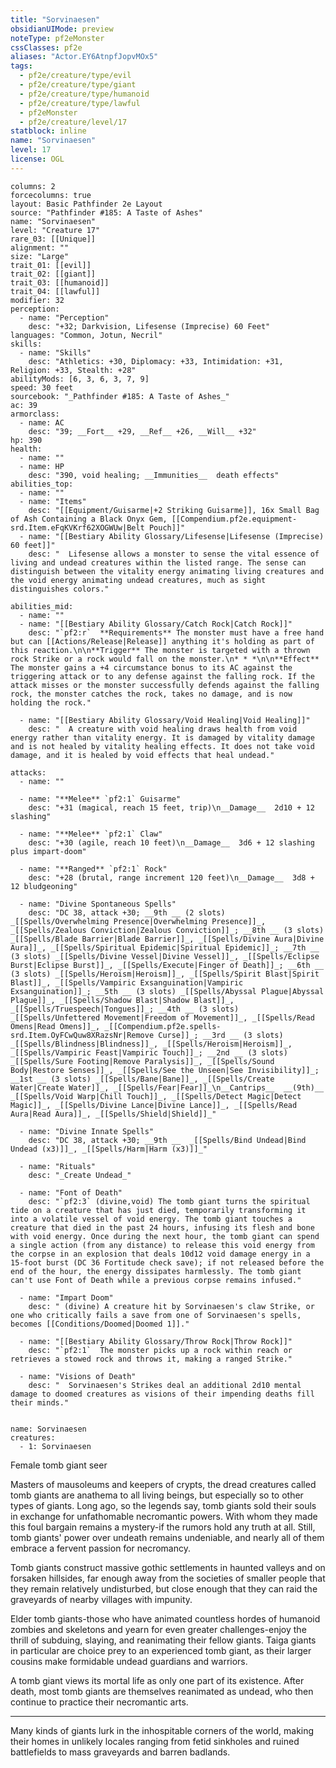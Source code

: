 ```yaml
---
title: "Sorvinaesen"
obsidianUIMode: preview
noteType: pf2eMonster
cssClasses: pf2e
aliases: "Actor.EY6AtnpfJopvMOx5" 
tags:
  - pf2e/creature/type/evil
  - pf2e/creature/type/giant
  - pf2e/creature/type/humanoid
  - pf2e/creature/type/lawful
  - pf2eMonster
  - pf2e/creature/level/17
statblock: inline
name: "Sorvinaesen"
level: 17
license: OGL
---
```


```statblock
columns: 2
forcecolumns: true
layout: Basic Pathfinder 2e Layout
source: "Pathfinder #185: A Taste of Ashes"
name: "Sorvinaesen"
level: "Creature 17"
rare_03: [[Unique]]
alignment: ""
size: "Large"
trait_01: [[evil]]
trait_02: [[giant]]
trait_03: [[humanoid]]
trait_04: [[lawful]]
modifier: 32
perception:
  - name: "Perception"
    desc: "+32; Darkvision, Lifesense (Imprecise) 60 Feet"
languages: "Common, Jotun, Necril"
skills:
  - name: "Skills"
    desc: "Athletics: +30, Diplomacy: +33, Intimidation: +31, Religion: +33, Stealth: +28"
abilityMods: [6, 3, 6, 3, 7, 9]
speed: 30 feet
sourcebook: "_Pathfinder #185: A Taste of Ashes_"
ac: 39
armorclass:
  - name: AC
    desc: "39; __Fort__ +29, __Ref__ +26, __Will__ +32"
hp: 390
health:
  - name: ""
  - name: HP
    desc: "390, void healing; __Immunities__  death effects"
abilities_top:
  - name: ""
  - name: "Items"
    desc: "[[Equipment/Guisarme|+2 Striking Guisarme]], 16x Small Bag of Ash Containing a Black Onyx Gem, [[Compendium.pf2e.equipment-srd.Item.eFqKVKrf62XOGWUw|Belt Pouch]]"
  - name: "[[Bestiary Ability Glossary/Lifesense|Lifesense (Imprecise) 60 feet]]"
    desc: "  Lifesense allows a monster to sense the vital essence of living and undead creatures within the listed range. The sense can distinguish between the vitality energy animating living creatures and the void energy animating undead creatures, much as sight distinguishes colors."

abilities_mid:
  - name: ""
  - name: "[[Bestiary Ability Glossary/Catch Rock|Catch Rock]]"
    desc: "`pf2:r`  **Requirements** The monster must have a free hand but can [[Actions/Release|Release]] anything it's holding as part of this reaction.\n\n**Trigger** The monster is targeted with a thrown rock Strike or a rock would fall on the monster.\n* * *\n\n**Effect** The monster gains a +4 circumstance bonus to its AC against the triggering attack or to any defense against the falling rock. If the attack misses or the monster successfully defends against the falling rock, the monster catches the rock, takes no damage, and is now holding the rock."

  - name: "[[Bestiary Ability Glossary/Void Healing|Void Healing]]"
    desc: "  A creature with void healing draws health from void energy rather than vitality energy. It is damaged by vitality damage and is not healed by vitality healing effects. It does not take void damage, and it is healed by void effects that heal undead."

attacks:
  - name: ""

  - name: "**Melee** `pf2:1` Guisarme"
    desc: "+31 (magical, reach 15 feet, trip)\n__Damage__  2d10 + 12 slashing"

  - name: "**Melee** `pf2:1` Claw"
    desc: "+30 (agile, reach 10 feet)\n__Damage__  3d6 + 12 slashing plus impart-doom"

  - name: "**Ranged** `pf2:1` Rock"
    desc: "+28 (brutal, range increment 120 feet)\n__Damage__  3d8 + 12 bludgeoning"

  - name: "Divine Spontaneous Spells"
    desc: "DC 38, attack +30; __9th __ (2 slots) _[[Spells/Overwhelming Presence|Overwhelming Presence]]_, _[[Spells/Zealous Conviction|Zealous Conviction]]_; __8th __ (3 slots) _[[Spells/Blade Barrier|Blade Barrier]]_, _[[Spells/Divine Aura|Divine Aura]]_, _[[Spells/Spiritual Epidemic|Spiritual Epidemic]]_; __7th __ (3 slots) _[[Spells/Divine Vessel|Divine Vessel]]_, _[[Spells/Eclipse Burst|Eclipse Burst]]_, _[[Spells/Execute|Finger of Death]]_; __6th __ (3 slots) _[[Spells/Heroism|Heroism]]_, _[[Spells/Spirit Blast|Spirit Blast]]_, _[[Spells/Vampiric Exsanguination|Vampiric Exsanguination]]_; __5th __ (3 slots) _[[Spells/Abyssal Plague|Abyssal Plague]]_, _[[Spells/Shadow Blast|Shadow Blast]]_, _[[Spells/Truespeech|Tongues]]_; __4th __ (3 slots) _[[Spells/Unfettered Movement|Freedom of Movement]]_, _[[Spells/Read Omens|Read Omens]]_, _[[Compendium.pf2e.spells-srd.Item.OyFCwQuw8XRazsNr|Remove Curse]]_; __3rd __ (3 slots) _[[Spells/Blindness|Blindness]]_, _[[Spells/Heroism|Heroism]]_, _[[Spells/Vampiric Feast|Vampiric Touch]]_; __2nd __ (3 slots) _[[Spells/Sure Footing|Remove Paralysis]]_, _[[Spells/Sound Body|Restore Senses]]_, _[[Spells/See the Unseen|See Invisibility]]_; __1st __ (3 slots) _[[Spells/Bane|Bane]]_, _[[Spells/Create Water|Create Water]]_, _[[Spells/Fear|Fear]]_\n__Cantrips__  __(9th)__ _[[Spells/Void Warp|Chill Touch]]_, _[[Spells/Detect Magic|Detect Magic]]_, _[[Spells/Divine Lance|Divine Lance]]_, _[[Spells/Read Aura|Read Aura]]_, _[[Spells/Shield|Shield]]_"

  - name: "Divine Innate Spells"
    desc: "DC 38, attack +30; __9th __  _[[Spells/Bind Undead|Bind Undead (x3)]]_, _[[Spells/Harm|Harm (x3)]]_"

  - name: "Rituals"
    desc: "_Create Undead_"

  - name: "Font of Death"
    desc: "`pf2:3` (divine,void) The tomb giant turns the spiritual tide on a creature that has just died, temporarily transforming it into a volatile vessel of void energy. The tomb giant touches a creature that died in the past 24 hours, infusing its flesh and bone with void energy. Once during the next hour, the tomb giant can spend a single action (from any distance) to release this void energy from the corpse in an explosion that deals 10d12 void damage energy in a 15-foot burst (DC 36 Fortitude check save); if not released before the end of the hour, the energy dissipates harmlessly. The tomb giant can't use Font of Death while a previous corpse remains infused."

  - name: "Impart Doom"
    desc: " (divine) A creature hit by Sorvinaesen's claw Strike, or one who critically fails a save from one of Sorvinaesen's spells, becomes [[Conditions/Doomed|Doomed 1]]."

  - name: "[[Bestiary Ability Glossary/Throw Rock|Throw Rock]]"
    desc: "`pf2:1`  The monster picks up a rock within reach or retrieves a stowed rock and throws it, making a ranged Strike."

  - name: "Visions of Death"
    desc: "  Sorvinaesen's Strikes deal an additional 2d10 mental damage to doomed creatures as visions of their impending deaths fill their minds."
 
```

```encounter-table
name: Sorvinaesen
creatures:
  - 1: Sorvinaesen
```


Female tomb giant seer

Masters of mausoleums and keepers of crypts, the dread creatures called tomb giants are anathema to all living beings, but especially so to other types of giants. Long ago, so the legends say, tomb giants sold their souls in exchange for unfathomable necromantic powers. With whom they made this foul bargain remains a mystery-if the rumors hold any truth at all. Still, tomb giants' power over undeath remains undeniable, and nearly all of them embrace a fervent passion for necromancy.

Tomb giants construct massive gothic settlements in haunted valleys and on forsaken hillsides, far enough away from the societies of smaller people that they remain relatively undisturbed, but close enough that they can raid the graveyards of nearby villages with impunity.

Elder tomb giants-those who have animated countless hordes of humanoid zombies and skeletons and yearn for even greater challenges-enjoy the thrill of subduing, slaying, and reanimating their fellow giants. Taiga giants in particular are choice prey to an experienced tomb giant, as their larger cousins make formidable undead guardians and warriors.

A tomb giant views its mortal life as only one part of its existence. After death, most tomb giants are themselves reanimated as undead, who then continue to practice their necromantic arts.

* * *

Many kinds of giants lurk in the inhospitable corners of the world, making their homes in unlikely locales ranging from fetid sinkholes and ruined battlefields to mass graveyards and barren badlands.
